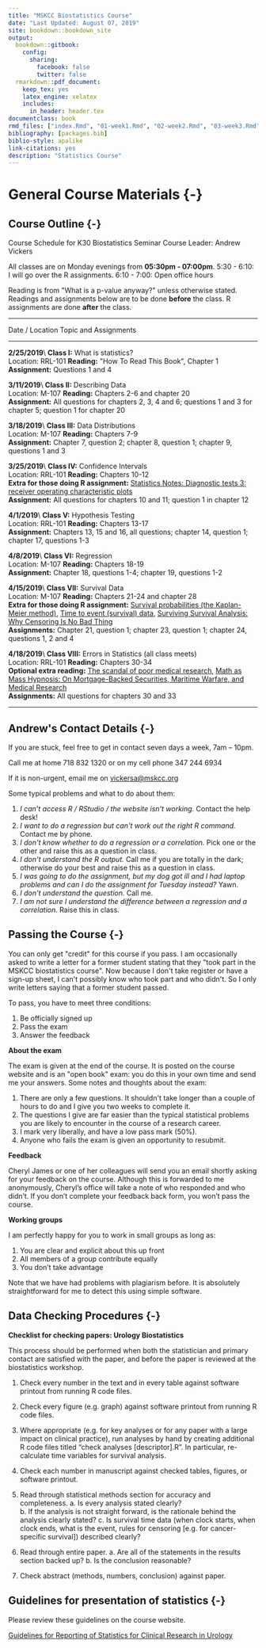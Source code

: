 ```yaml
--- 
title: "MSKCC Biostatistics Course"
date: "Last Updated: August 07, 2019"
site: bookdown::bookdown_site
output:
  bookdown::gitbook:
    config:
      sharing:
        facebook: false
        twitter: false
  rmarkdown::pdf_document:
    keep_tex: yes
    latex_engine: xelatex
    includes:
      in_header: header.tex
documentclass: book
rmd_files: ["index.Rmd", "01-week1.Rmd", "02-week2.Rmd", "03-week3.Rmd", "04-week4.Rmd", "05-week5.Rmd", "06-week6.Rmd", "07-week7.Rmd", "08-week8.Rmd", "09-answers.Rmd"]
bibliography: [packages.bib]
biblio-style: apalike
link-citations: yes
description: "Statistics Course"
---
```




# General Course Materials {-}

## Course Outline {-}

Course Schedule for K30 Biostatistics Seminar
Course Leader: Andrew Vickers

All classes are on Monday evenings from **05:30pm - 07:00pm**.
5:30 - 6:10: I will go over the R assignments.
6:10 - 7:00: Open office hours

Reading is from "What is a p-value anyway?" unless otherwise stated.
Readings and assignments below are to be done **before** the class.
R assignments are done **after** the class.

-----------------------------------------------------
Date / Location     Topic and Assignments
---------------     ---------------------------------
**2/25/2019**\      **Class I:** What is statistics?\
Location: RRL-101   **Reading:** "How To Read This Book", Chapter 1\
                    **Assignment:** Questions 1 and 4

**3/11/2019**\      **Class II:** Describing Data\
Location: M-107     **Reading:** Chapters 2-6 and chapter 20\
                    **Assignment:** All questions for chapters 2, 3, 4 and 6; questions 1 and 3 for chapter 5; question 1 for chapter 20
                    
**3/18/2019**\      **Class III:** Data Distributions\
Location: M-107     **Reading:** Chapters 7-9\
                    **Assignment:** Chapter 7, question 2; chapter 8, question 1; chapter 9, questions 1 and 3
                    
**3/25/2019**\      **Class IV:** Confidence Intervals\
Location: RRL-101   **Reading:** Chapters 10-12\
                    **Extra for those doing R assignment:** [Statistics Notes: Diagnostic tests 3: receiver operating characteristic plots](https://www.bmj.com/content/309/6948/188.full)\
                    **Assignment:** All questions for chapters 10 and 11; question 1 in chapter 12
                    
**4/1/2019**\       **Class V:** Hypothesis Testing\
Location: RRL-101   **Reading:** Chapters 13-17\
                    **Assignment:** Chapters 13, 15 and 16, all questions; chapter 14, question 1; chapter 17, questions 1-3
                    
**4/8/2019**\       **Class VI:** Regression\
Location: M-107     **Reading:** Chapters 18-19\
                    **Assignment:** Chapter 18, questions 1-4; chapter 19, questions 1-2
                    
**4/15/2019**\      **Class VII:** Survival Data\
Location: M-107     **Reading:** Chapters 21-24 and chapter 28\
                    **Extra for those doing R assignment:**
                    [Survival probabilities (the Kaplan-Meier method)](https://www.bmj.com/content/317/7172/1572.full?view=full&pmid=9836663),
                    [Time to event (survival) data](https://www.bmj.com/content/317/7156/468.1.full?view=full&pmid=9703534),
                    [Surviving Survival Analysis: Why Censoring Is No Bad Thing](https://www.medscape.com/viewarticle/575074)\
                    **Assignments:** Chapter 21, question 1; chapter 23, question 1; chapter 24, questions 1, 2 and 4
                    
**4/18/2019**\      **Class VIII:** Errors in Statistics (all class meets)\
Location: RRL-101   **Reading:** Chapters 30-34\
                    **Optional extra reading:**
                    [The scandal of poor medical research](https://www.bmj.com/content/308/6924/283.full), 
                    [Math as Mass Hypnosis: On Mortgage-Backed Securities, Maritime Warfare, and Medical Research](https://www.medscape.com/viewarticle/714772)\
                    **Assignments:** All questions for chapters 30 and 33
                    
-----------------------------------------------------

## Andrew's Contact Details {-}

If you are stuck, feel free to get in contact seven days a week, 7am – 10pm. 

Call me at home 718 832 1320 or on my cell phone 347 244 6934 

If it is non-urgent, email me on vickersa@mskcc.org

Some typical problems and what to do about them:

1. _I can't access R / RStudio / the website isn't working._ Contact the help desk!
2. _I want to do a regression but can't work out the right R command._ Contact me by phone.
3. _I don't know whether to do a regression or a correlation._ Pick one or the other and raise this as a question in class.
4. _I don't understand the R output._ Call me if you are totally in the dark; otherwise do your best and raise this as a question in class.
5. _I was going to do the assignment, but my dog got ill and I had laptop problems and can I do the assignment for Tuesday instead?_ Yawn.
6. _I don't understand the question._ Call me.
7. _I am not sure I understand the difference between a regression and a correlation._ Raise this in class.

## Passing the Course {-}

You can only get "credit" for this course if you pass. I am occasionally asked to write a letter for a former student stating that they "took part in the MSKCC biostatistics course". Now because I don't take register or have a sign-up sheet, I can't possibly know who took part and who didn't. So I only write letters saying that a former student passed.

To pass, you have to meet three conditions:

1. Be officially signed up
2. Pass the exam
3. Answer the feedback

**About the exam**

The exam is given at the end of the course. It is posted on the course website and is an "open book" exam: you do this in your own time and send me your answers. Some notes and thoughts about the exam:

1. There are only a few questions. It shouldn't take longer than a couple of hours to do and I give you two weeks to complete it.
2. The questions I give are far easier than the typical statistical problems you are likely to encounter in the course of a research career. 
3. I mark very liberally, and have a low pass mark (50%).
4. Anyone who fails the exam is given an opportunity to resubmit.

**Feedback**

Cheryl James or one of her colleagues will send you an email shortly asking for your feedback on the course. Although this is forwarded to me anonymously, Cheryl’s office will take a note of who responded and who didn’t. If you don’t complete your feedback back form, you won’t pass the course.

**Working groups**

I am perfectly happy for you to work in small groups as long as:

1. You are clear and explicit about this up front
2. All members of a group contribute equally
3. You don’t take advantage

Note that we have had problems with plagiarism before. It is absolutely straightforward for me to detect this using simple software. 

## Data Checking Procedures {-}

**Checklist for checking papers: Urology Biostatistics**

This process should be performed when both the statistician and primary contact are satisfied with the paper, and before the paper is reviewed at the biostatistics workshop.

1) Check every number in the text and in every table against software printout from running R code files.

2)	Check every figure (e.g. graph) against software printout from running R code files.

3)	Where appropriate (e.g. for key analyses or for any paper with a large impact on clinical practice), run analyses by hand by creating additional R code files titled “check analyses [descriptor].R”. In particular, re-calculate time variables for survival analysis.

4)	Check each number in manuscript against checked tables, figures, or software printout.

5)	Read through statistical methods section for accuracy and completeness.
    a.	Is every analysis stated clearly?  
    b.	If the analysis is not straight forward, is the rationale behind the analysis clearly stated?
    c.	Is survival time data (when clock starts, when clock ends, what is the event, rules for censoring [e.g. for cancer-specific survival]) described clearly?

6)	Read through entire paper.
    a.	Are all of the statements in the results section backed up?
    b.	Is the conclusion reasonable?

7)	Check abstract (methods, numbers, conclusion) against paper.

## Guidelines for presentation of statistics {-}

Please review these guidelines on the course website.

[Guidelines for Reporting of Statistics for Clinical Research in Urology](https://github.mskcc.org/vertosie/Statistics-Course/blob/master/Guidelines%20for%20Reporting%20of%20Statistics%20for%20Clinical%20Research%20in%20Urology.pdf?raw=true)
